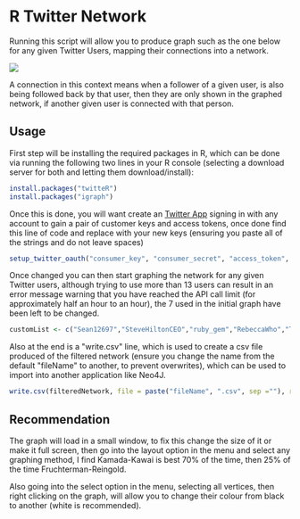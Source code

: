 # R Twitter Network

Running this script will allow you to produce graph such as the one below for any given Twitter Users, mapping their connections into a network.

![](https://pbs.twimg.com/media/DctdfMvXcAARp_v.jpg:large)

A connection in this context means when a follower of a given user, is also being followed back by that user, then they are only shown in the graphed network, if another given user is connected with that person.

## Usage

First step will be installing the required packages in R, which can be done via running the following two lines in your R console (selecting a download server for both and letting them download/install):

```r
install.packages("twitteR")
install.packages("igraph")
```

Once this is done, you will want create an [Twitter App](http://apps.twitter.com/) signing in with any account to gain a pair of customer keys and access tokens, once done find this line of code and replace with your new keys (ensuring you paste all of the strings and do not leave spaces)

```r
setup_twitter_oauth("consumer_key", "consumer_secret", "access_token", "access_secret")
```

Once changed you can then start graphing the network for any given Twitter users, although trying to use more than 13 users can result in an error message warning that you have reached the API call limit (for approximately half an hour to an hour), the 7 used in the initial graph have been left to be changed.

```r
customList <- c("Sean12697","SteveHiltonCEO","ruby_gem","RebeccaWho","ThatGirlVim","Moses_Walsh","eskins")
```

Also at the end is a "write.csv" line, which is used to create a csv file produced of the filtered network (ensure you change the name from the default "fileName" to another, to prevent overwrites), which can be used to import into another application like Neo4J.

```r
write.csv(filteredNetwork, file = paste("fileName", ".csv", sep =""), row.names=FALSE)
```

## Recommendation

The graph will load in a small window, to fix this change the size of it or make it full screen, then go into the layout option in the menu and select any graphing method, I find Kamada-Kawai is best 70% of the time, then 25% of the time Fruchterman-Reingold.

Also going into the select option in the menu, selecting all vertices, then right clicking on the graph, will allow you to change their colour from black to another (white is recommended).
